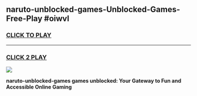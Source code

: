
## naruto-unblocked-games-Unblocked-Games-Free-Play #oiwvl
<h3>
<a href="https://us.freeplayer.one?title=naruto-unblocked-games&ref=9M">CLICK TO PLAY</a></h3>
<hr>

<h3>
<a href="https://us.freeplayer.one?title=naruto-unblocked-games&ref=9M">CLICK 2 PLAY</a>
  
</h3>

<a href="https://us.freeplayer.one?title=naruto-unblocked-games&ref=9M"><img src="https://clearcache.store/games.png"></a>


**naruto-unblocked-games games unblocked: Your Gateway to Fun and Accessible Online Gaming**
